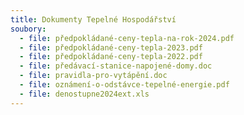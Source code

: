 ```yaml
---
title: Dokumenty Tepelné Hospodářství
soubory:
  - file: předpokládané-ceny-tepla-na-rok-2024.pdf
  - file: předpokládané-ceny-tepla-2023.pdf
  - file: předpokládané-ceny-tepla-2022.pdf
  - file: předávací-stanice-napojené-domy.doc
  - file: pravidla-pro-vytápění.doc
  - file: oznámení-o-odstávce-tepelné-energie.pdf
  - file: denostupne2024ext.xls
---
```

